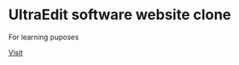 # UltraEdit software website clone
<p>For learning puposes</p>
<a href="https://akhil-singh-bartwal.github.io/UltraEditClone/">Visit<a>

